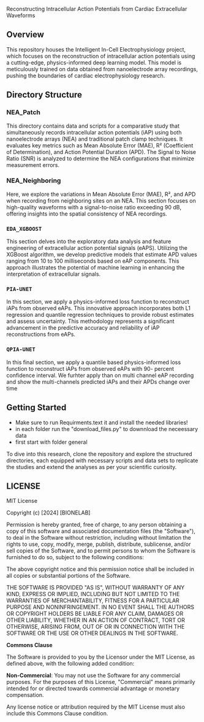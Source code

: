 Reconstructing Intracellular Action Potentials from Cardiac Extracellular Waveforms

## Overview
This repository houses the Intelligent In-Cell Electrophysiology project, which focuses on the reconstruction of intracellular action potentials using a cutting-edge, physics-informed deep learning model. This model is meticulously trained on data obtained from nanoelectrode array recordings, pushing the boundaries of cardiac electrophysiology research.

## Directory Structure

### NEA_Patch
This directory contains data and scripts for a comparative study that simultaneously records intracellular action potentials (iAP) using both nanoelectrode arrays (NEA) and traditional patch clamp techniques. It evaluates key metrics such as Mean Absolute Error (MAE), R² (Coefficient of Determination), and Action Potential Duration (APD). The Signal to Noise Ratio (SNR) is analyzed to determine the NEA configurations that minimize measurement errors.

### NEA_Neighboring
Here, we explore the variations in Mean Absolute Error (MAE), R², and APD when recording from neighboring sites on an NEA. This section focuses on high-quality waveforms with a signal-to-noise ratio exceeding 90 dB, offering insights into the spatial consistency of NEA recordings.

### `EDA_XGBOOST`
This section delves into the exploratory data analysis and feature engineering of extracellular action potential signals (eAPS). Utilizing the XGBoost algorithm, we develop predictive models that estimate APD values ranging from 10 to 100 milliseconds based on eAP components. This approach illustrates the potential of machine learning in enhancing the interpretation of extracellular signals.

### `PIA-UNET`
In this section, we apply a physics-informed loss function to reconstruct iAPs from observed eAPs. This innovative approach incorporates both L1 regression and quantile regression techniques to provide robust estimates and assess uncertainty. This methodology represents a significant advancement in the predictive accuracy and reliability of iAP reconstructions from eAPs.

### `QPIA-UNET`
In this final section, we apply a quantile based physics-informed loss function to reconstruct iAPs from observed eAPs with 90- percent confidence interval. We furhter apply than on multi channel eAP recording and show the multi-channels predicted iAPs and their APDs change over time

## Getting Started
- Make sure to run Requirments.text it and install the needed libraries!
- in each folder run the "download_files.py" to downnload the neceessary data
- first start with folder general

To dive into this research, clone the repository and explore the structured directories, each equipped with necessary scripts and data sets to replicate the studies and extend the analyses as per your scientific curiosity.
## LICENSE
MIT License

Copyright (c) [2024] [BIONELAB]

Permission is hereby granted, free of charge, to any person obtaining a copy
of this software and associated documentation files (the "Software"), to deal
in the Software without restriction, including without limitation the rights
to use, copy, modify, merge, publish, distribute, sublicense, and/or sell
copies of the Software, and to permit persons to whom the Software is
furnished to do so, subject to the following conditions:

The above copyright notice and this permission notice shall be included in all
copies or substantial portions of the Software.

THE SOFTWARE IS PROVIDED "AS IS", WITHOUT WARRANTY OF ANY KIND, EXPRESS OR
IMPLIED, INCLUDING BUT NOT LIMITED TO THE WARRANTIES OF MERCHANTABILITY,
FITNESS FOR A PARTICULAR PURPOSE AND NONINFRINGEMENT. IN NO EVENT SHALL THE
AUTHORS OR COPYRIGHT HOLDERS BE LIABLE FOR ANY CLAIM, DAMAGES OR OTHER
LIABILITY, WHETHER IN AN ACTION OF CONTRACT, TORT OR OTHERWISE, ARISING FROM,
OUT OF OR IN CONNECTION WITH THE SOFTWARE OR THE USE OR OTHER DEALINGS IN THE
SOFTWARE.

**Commons Clause**

The Software is provided to you by the Licensor under the MIT License, as defined above, with the following added condition:

**Non-Commercial**: You may not use the Software for any commercial purposes. For the purposes of this License, "Commercial" means primarily intended for or directed towards commercial advantage or monetary compensation.

Any license notice or attribution required by the MIT License must also include this Commons Clause condition.




